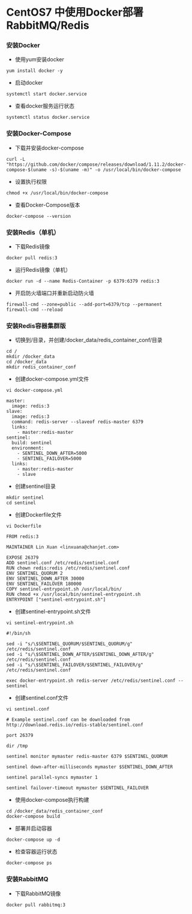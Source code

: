 # CentOS7 中使用Docker部署RabbitMQ/Redis

### 安装Docker

* 使用yum安装docker

```
yum install docker -y
```

* 启动docker

```
systemctl start docker.service
```

* 查看docker服务运行状态

```
systemctl status docker.service
```

### 安装Docker-Compose

* 下载并安装docker-compose

```
curl -L "https://github.com/docker/compose/releases/download/1.11.2/docker-compose-$(uname -s)-$(uname -m)" -o /usr/local/bin/docker-compose
```

* 设置执行权限

```
chmod +x /usr/local/bin/docker-compose
```

* 查看Docker-Compose版本

```
docker-compose --version
```

### 安装Redis（单机）

* 下载Redis镜像

```
docker pull redis:3
```

* 运行Redis镜像（单机）

```
docker run -d --name Redis-Container -p 6379:6379 redis:3
```

* 开启防火墙端口并重新启动防火墙

```
firewall-cmd --zone=public --add-port=6379/tcp --permanent
firewall-cmd --reload
```

### 安装Redis容器集群版

* 切换到/目录，并创建/docker\_data/redis\_container\_conf/目录

```
cd /
mkdir /docker_data
cd /docker_data
mkdir redis_container_conf
```

* 创建docker-compose.yml文件

```
vi docker-compose.yml
```

```
master:
  image: redis:3
slave:
  image: redis:3
  command: redis-server --slaveof redis-master 6379
  links:
    - master:redis-master
sentinel:
  build: sentinel
  environment:
    - SENTINEL_DOWN_AFTER=5000
    - SENTINEL_FAILOVER=5000
  links:
    - master:redis-master
    - slave
```

* 创建sentinel目录

```
mkdir sentinel
cd sentinel
```

* 创建Dockerfile文件

```
vi Dockerfile
```

```
FROM redis:3

MAINTAINER Lin Xuan <linxuana@chanjet.com>

EXPOSE 26379
ADD sentinel.conf /etc/redis/sentinel.conf
RUN chown redis:redis /etc/redis/sentinel.conf
ENV SENTINEL_QUORUM 2
ENV SENTINEL_DOWN_AFTER 30000
ENV SENTINEL_FAILOVER 180000
COPY sentinel-entrypoint.sh /usr/local/bin/
RUN chmod +x /usr/local/bin/sentinel-entrypoint.sh
ENTRYPOINT ["sentinel-entrypoint.sh"]
```

* 创建sentinel-entrypoint.sh文件

```
vi sentinel-entrypoint.sh
```

```
#!/bin/sh

sed -i "s/\$SENTINEL_QUORUM/$SENTINEL_QUORUM/g" /etc/redis/sentinel.conf
sed -i "s/\$SENTINEL_DOWN_AFTER/$SENTINEL_DOWN_AFTER/g" /etc/redis/sentinel.conf
sed -i "s/\$SENTINEL_FAILOVER/$SENTINEL_FAILOVER/g" /etc/redis/sentinel.conf

exec docker-entrypoint.sh redis-server /etc/redis/sentinel.conf --sentinel
```

* 创建sentinel.conf文件

```
vi sentinel.conf
```

```
# Example sentinel.conf can be downloaded from http://download.redis.io/redis-stable/sentinel.conf

port 26379

dir /tmp

sentinel monitor mymaster redis-master 6379 $SENTINEL_QUORUM

sentinel down-after-milliseconds mymaster $SENTINEL_DOWN_AFTER

sentinel parallel-syncs mymaster 1

sentinel failover-timeout mymaster $SENTINEL_FAILOVER
```

* 使用docker-compose执行构建

```
cd /docker_data/redis_container_conf
docker-compose build
```

* 部署并启动容器

```
docker-compose up -d
```

* 检查容器运行状态

```
docker-compose ps
```





### 安装RabbitMQ

* 下载RabbitMQ镜像

```
docker pull rabbitmq:3
```



